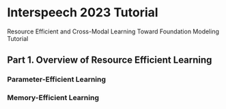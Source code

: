 # Interspeech 2023 Tutorial
Resource Efficient and Cross-Modal Learning Toward Foundation Modeling Tutorial

## Part 1. Overview of Resource Efficient Learning

### Parameter-Efficient Learning

### Memory-Efficient Learning
